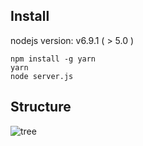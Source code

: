 ## Install

nodejs version: v6.9.1 ( > 5.0 )

```
npm install -g yarn
yarn
node server.js
```


## Structure
![tree](http://i.imgur.com/6HhVxwh.png)
